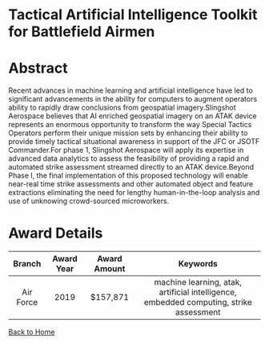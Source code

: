 
Tactical Artificial Intelligence Toolkit for Battlefield Airmen
===============================================================

# Abstract


Recent advances in machine learning and artificial intelligence have led to significant advancements in the ability for computers to augment operators ability to rapidly draw conclusions from geospatial imagery.Slingshot Aerospace believes that AI enriched geospatial imagery on an ATAK device represents an enormous opportunity to transform the way Special Tactics Operators perform their unique mission sets by enhancing their ability to provide timely tactical situational awareness in support of the JFC or JSOTF Commander.For phase 1, Slingshot Aerospace will apply its expertise in advanced data analytics to assess the feasibility of providing a rapid and automated strike assessment streamed directly to an ATAK device.Beyond Phase I, the final implementation of this proposed technology will enable near-real time strike assessments and other automated object and feature extractions eliminating the need for lengthy human-in-the-loop analysis and use of unknowing crowd-sourced microworkers.  

# Award Details

|Branch|Award Year|Award Amount|Keywords|
| :---: | :---: | :---: | :---: |
|Air Force|2019|$157,871|machine learning, atak, artificial intelligence, embedded computing, strike assessment|
  
  


[Back to Home](https://github.com/chrischow/dod_sbir_awards#21)